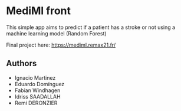 # MediMl front

This simple app aims to predict if a patient has a stroke or not using a machine learning model (Random Forest)

Final project here: <https://mediml.remax21.fr/>

## Authors

- Ignacio Martinez
- Eduardo Domínguez
- Fabian Windhagen
- Idriss SAADALLAH
- Remi DERONZIER

